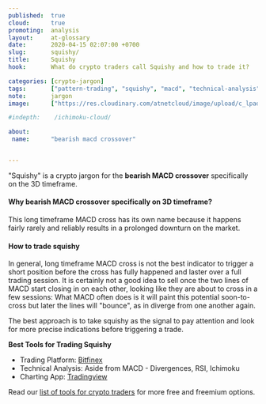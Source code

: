 ```yaml
---
published:  true
cloud:      true
promoting:  analysis
layout:     at-glossary
date:       2020-04-15 02:07:00 +0700
slug:       squishy/
title:      Squishy
hook:       What do crypto traders call Squishy and how to trade it?

categories: [crypto-jargon]
tags:       ["pattern-trading", "squishy", "macd", "technical-analysis", "crypto-exchange", "crypto-market"]
note:       jargon
image:      ["https://res.cloudinary.com/atnetcloud/image/upload/c_lpad,h_360,w_700/v1586939760/atnet/_glossary/macd-squishy.jpg"]

#indepth:    /ichimoku-cloud/

about:
 name:      "bearish macd crossover"


---
```


"Squishy" is a crypto jargon for the **bearish MACD crossover** specifically on the 3D timeframe.

<!--more-->

#### Why bearish MACD crossover specifically on 3D timeframe?

This long timeframe MACD cross has its own name because it happens fairly rarely and reliably results in a prolonged downturn on the market.

#### How to trade squishy

In general, long timeframe MACD cross is not the best indicator to trigger a short position before the cross has fully happened and laster over a full trading session. It is certainly not a good idea to sell once the two lines of MACD start closing in on each other, looking like they are about to cross in a few sessions: What MACD often does is it will paint this potential soon-to-cross but later the lines will "bounce", as in diverge from one another again.

The best approach is to take squishy as the signal to pay attention and look for more precise indications before triggering a trade.


**Best Tools for Trading Squishy**

* Trading Platform: [Bitfinex](http://bit.ly/at-bfx-banner2020)
* Technical Analysis: Aside from MACD - Divergences, RSI, Ichimoku
* Charting App: [Tradingview](https://bit.ly/at-tvd-btcusd)

Read our [list of tools for crypto traders](/tools/) for more free and freemium options.
